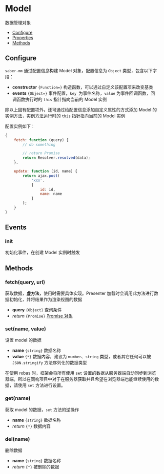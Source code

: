 Model
===

数据管理对象

* [Configure](#configure)
* [Properties](#properties)
* [Methods](#methods)

## Configure

`saber-mm` 通过配置信息构建 Model 对象，配置信息为 `Object` 类型，包含以下字段：

* **constructor** `{Function=}` 构造函数，可以通过自定义该配置项来改变基类
* **events** `{Object=}` 事件配置，`key `为事件名称，`value` 为事件回调函数，回调函数执行时的 `this` 指针指向当前的 Model 实例

除以上固有配置项外，还可通过给配置信息添加自定义属性的方式添加 Model 的实例方法，实例方法运行时的 `this` 指针指向当前的 Model 实例

配置实例如下：

```js
{
    fetch: function (query) {
        // do something

        // return Promise
        return Resolver.resolved(data);
    },

    update: function (id, name) {
        return ajax.post(
            'xxx', 
            {
                id: id,
                name: name
            }
        );
    }
}
```

## Events

### init

初始化事件，在创建 Model 实例时触发

## Methods

### fetch(query, url)

获取数据，**虚方法**，使用时需要具体实现。Presenter 加载时会调用此方法进行数据初始化，并将结果作为渲染视图的数据

* **query** `{Object}` 查询条件
* _return_ `{Promise}` [Promise 对象](https://github.com/ecomfe/saber-promise/blob/master/doc/promise.md)

### set(name, value)

设置 model 的数据

* **name** `{string}` 数据名称
* **value** `{*}` 数据内容，建议为 `number`、`string` 类型，或者其它任何可以被 `JSON.stringify` 方法序列化的数据类型

在使用 rebas 时，框架会将所有使用 `set` 设置的数据从服务器端自动同步到浏览器端，所以在同构项目中对于在服务器获取并且希望在浏览器端也能继续使用的数据，请使用 `set` 方法进行设置。

### get(name)

获取 model 的数据，`set` 方法的逆操作

* **name** `{string}` 数据名称
* _return_ `{*}` 数据内容

### del(name)

删除数据

* **name** `{string}` 数据名称
* _return_ `{*}` 被删除的数据

